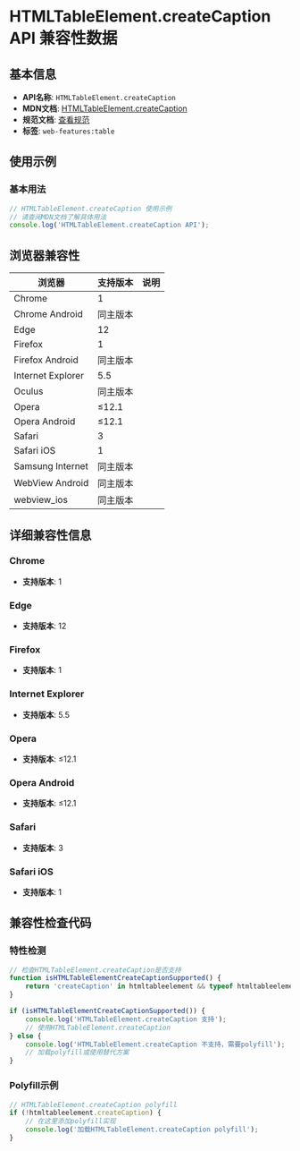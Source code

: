 # HTMLTableElement.createCaption API 兼容性数据

## 基本信息

- **API名称**: `HTMLTableElement.createCaption`
- **MDN文档**: [HTMLTableElement.createCaption](https://developer.mozilla.org/docs/Web/API/HTMLTableElement/createCaption)
- **规范文档**: [查看规范](https://html.spec.whatwg.org/multipage/tables.html#dom-table-createcaption-dev)
- **标签**: `web-features:table`

## 使用示例

### 基本用法

```javascript
// HTMLTableElement.createCaption 使用示例
// 请查阅MDN文档了解具体用法
console.log('HTMLTableElement.createCaption API');
```

## 浏览器兼容性

| 浏览器 | 支持版本 | 说明 |
|--------|----------|------|
| Chrome | 1 |  |
| Chrome Android | 同主版本 |  |
| Edge | 12 |  |
| Firefox | 1 |  |
| Firefox Android | 同主版本 |  |
| Internet Explorer | 5.5 |  |
| Oculus | 同主版本 |  |
| Opera | ≤12.1 |  |
| Opera Android | ≤12.1 |  |
| Safari | 3 |  |
| Safari iOS | 1 |  |
| Samsung Internet | 同主版本 |  |
| WebView Android | 同主版本 |  |
| webview_ios | 同主版本 |  |

## 详细兼容性信息

### Chrome

- **支持版本**: 1

### Edge

- **支持版本**: 12

### Firefox

- **支持版本**: 1

### Internet Explorer

- **支持版本**: 5.5

### Opera

- **支持版本**: ≤12.1

### Opera Android

- **支持版本**: ≤12.1

### Safari

- **支持版本**: 3

### Safari iOS

- **支持版本**: 1

## 兼容性检查代码

### 特性检测

```javascript
// 检查HTMLTableElement.createCaption是否支持
function isHTMLTableElementCreateCaptionSupported() {
    return 'createCaption' in htmltableelement && typeof htmltableelement.createCaption === 'function';
}

if (isHTMLTableElementCreateCaptionSupported()) {
    console.log('HTMLTableElement.createCaption 支持');
    // 使用HTMLTableElement.createCaption
} else {
    console.log('HTMLTableElement.createCaption 不支持，需要polyfill');
    // 加载polyfill或使用替代方案
}
```

### Polyfill示例

```javascript
// HTMLTableElement.createCaption polyfill
if (!htmltableelement.createCaption) {
    // 在这里添加polyfill实现
    console.log('加载HTMLTableElement.createCaption polyfill');
}
```

